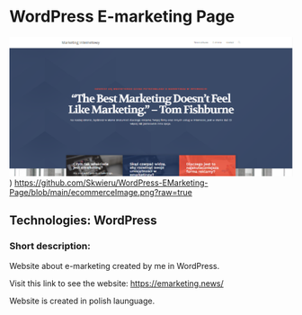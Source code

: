 # WordPress E-marketing Page

!["weather APP Image"](https://github.com/Skwieru/WordPress-EMarketing-Page/blob/main/ecommerceImage.png?raw=true))
https://github.com/Skwieru/WordPress-EMarketing-Page/blob/main/ecommerceImage.png?raw=true

## Technologies: WordPress 

### Short description:

Website about e-marketing created by me in WordPress.

Visit this link to see the website: 
https://emarketing.news/

Website is created in polish launguage.
